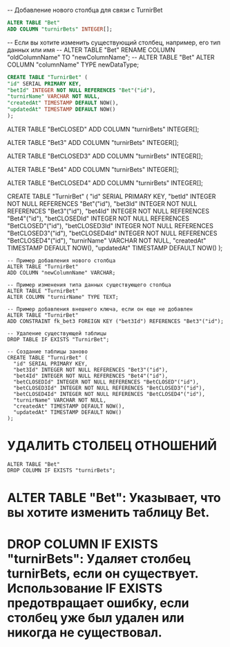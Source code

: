 -- Добавление нового столбца для связи с TurnirBet
```sql
ALTER TABLE "Bet"
ADD COLUMN "turnirBets" INTEGER[];
```


-- Если вы хотите изменить существующий столбец, например, его тип данных или имя
-- ALTER TABLE "Bet" RENAME COLUMN "oldColumnName" TO "newColumnName";
-- ALTER TABLE "Bet" ALTER COLUMN "columnName" TYPE newDataType;

```sql
CREATE TABLE "TurnirBet" (
"id" SERIAL PRIMARY KEY,
"betId" INTEGER NOT NULL REFERENCES "Bet"("id"),
"turnirName" VARCHAR NOT NULL,
"createdAt" TIMESTAMP DEFAULT NOW(),
"updatedAt" TIMESTAMP DEFAULT NOW()
);
```

ALTER TABLE "BetCLOSED"
ADD COLUMN "turnirBets" INTEGER[];

ALTER TABLE "Bet3"
ADD COLUMN "turnirBets" INTEGER[];

ALTER TABLE "BetCLOSED3"
ADD COLUMN "turnirBets" INTEGER[];

ALTER TABLE "Bet4"
ADD COLUMN "turnirBets" INTEGER[];

ALTER TABLE "BetCLOSED4"
ADD COLUMN "turnirBets" INTEGER[];


CREATE TABLE "TurnirBet" (
"id" SERIAL PRIMARY KEY,
"betId" INTEGER NOT NULL REFERENCES "Bet"("id"),
"bet3Id" INTEGER NOT NULL REFERENCES "Bet3"("id"),
"bet4Id" INTEGER NOT NULL REFERENCES "Bet4"("id"),
"betCLOSEDId" INTEGER NOT NULL REFERENCES "BetCLOSED"("id"),
"betCLOSED3Id" INTEGER NOT NULL REFERENCES "BetCLOSED3"("id"),
"betCLOSED4Id" INTEGER NOT NULL REFERENCES "BetCLOSED4"("id"),
"turnirName" VARCHAR NOT NULL,
"createdAt" TIMESTAMP DEFAULT NOW(),
"updatedAt" TIMESTAMP DEFAULT NOW()
);

```
-- Пример добавления нового столбца
ALTER TABLE "TurnirBet"
ADD COLUMN "newColumnName" VARCHAR;

-- Пример изменения типа данных существующего столбца
ALTER TABLE "TurnirBet"
ALTER COLUMN "turnirName" TYPE TEXT;

-- Пример добавления внешнего ключа, если он еще не добавлен
ALTER TABLE "TurnirBet"
ADD CONSTRAINT fk_bet3 FOREIGN KEY ("bet3Id") REFERENCES "Bet3"("id");
```

```
-- Удаление существующей таблицы
DROP TABLE IF EXISTS "TurnirBet";

-- Создание таблицы заново
CREATE TABLE "TurnirBet" (
  "id" SERIAL PRIMARY KEY,
  "bet3Id" INTEGER NOT NULL REFERENCES "Bet3"("id"),
  "bet4Id" INTEGER NOT NULL REFERENCES "Bet4"("id"),
  "betCLOSEDId" INTEGER NOT NULL REFERENCES "BetCLOSED"("id"),
  "betCLOSED3Id" INTEGER NOT NULL REFERENCES "BetCLOSED3"("id"),
  "betCLOSED4Id" INTEGER NOT NULL REFERENCES "BetCLOSED4"("id"),
  "turnirName" VARCHAR NOT NULL,
  "createdAt" TIMESTAMP DEFAULT NOW(),
  "updatedAt" TIMESTAMP DEFAULT NOW()
);
```


# УДАЛИТЬ СТОЛБЕЦ ОТНОШЕНИЙ
```
ALTER TABLE "Bet"
DROP COLUMN IF EXISTS "turnirBets";
```
# ALTER TABLE "Bet": Указывает, что вы хотите изменить таблицу Bet.
# DROP COLUMN IF EXISTS "turnirBets": Удаляет столбец turnirBets, если он существует. Использование IF EXISTS предотвращает ошибку, если столбец уже был удален или никогда не существовал.